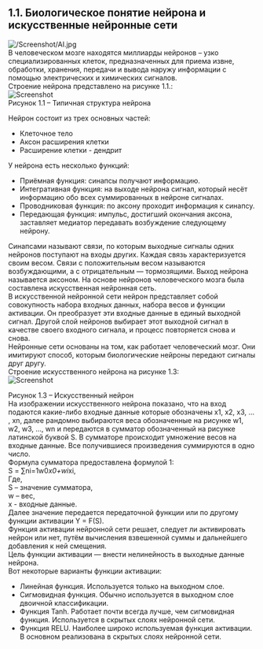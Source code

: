 ## **1.1.	Биологическое понятие нейрона и искусственные нейронные сети**  

![/Screenshot/AI.jpg](../main/Screenshot/AI.jpg)  
В человеческом мозге находятся миллиарды нейронов – узко специализированных клеток, предназначенных для приема извне, обработки, хранения, передачи и вывода наружу информации с помощью электрических и химических сигналов.  
Строение нейрона представлено на рисунке 1.1.:  
![Screenshot](../main/Screenshot/Структура_биологического_нейрона.png)  
Рисунок 1.1 – Типичная структура нейрона


Нейрон состоит из трех основных частей:
- Клеточное тело
- Аксон расширения клетки
- Расширение клетки - дендрит
   
У нейрона есть несколько функций:
  
*	Приёмная функция: синапсы получают информацию.  
*	Интегративная функция: на выходе нейрона сигнал, который несёт информацию обо всех суммированных в нейроне сигналах.   
*	Проводниковая функция: по аксону проходит информация к синапсу.   
*	Передающая функция: импульс, достигший окончания аксона, заставляет медиатор передавать возбуждение следующему нейрону.
  
Синапсами называют связи, по которым выходные сигналы одних нейронов поступают на входы других. Каждая связь характеризуется своим весом. Связи с положительным весом называются возбуждающими, а с отрицательным — тормозящими. Выход нейрона называется аксоном. На основе нейронов человеческого мозга была составлена искусственная нейронная сеть.  
В искусственной нейронной сети нейрон представляет собой совокупность набора входных данных, набора весов и функции активации. Он преобразует эти входные данные в единый выходной сигнал. Другой слой нейронов выбирает этот выходной сигнал в качестве своего входного сигнала, и процесс повторяется снова и снова.  
Нейронные сети основаны на том, как работает человеческий мозг. Они имитируют способ, которым биологические нейроны передают сигналы друг другу.  
Строение искусственного нейрона на рисунке 1.3:  
![Screenshot](../main/Screenshot/Структура%20персептрона.png)  
 
Рисунок 1.3 – Искусственный нейрон  
На изображении искусственного нейрона показано, что на вход подаются какие-либо входные данные которые обозначены x1, x2, x3,  … , xn, далее рандомно выбираются  веса обозначенные  на рисунке w1, w2, w3, …, wn и передаются в сумматор обозначенный на рисунке латинской буквой S. В сумматоре происходит умножение весов на входные данные. Все получившиеся произведения суммируются в одно число.  
Формула сумматора предоставлена формулой 1:  
S = ∑ni=1w0*x0+wi*xi,  
Где,  
S – значение сумматора,  
w – вес,  
x - входные данные.  
Далее значение передается передаточной функции или по другому функции активации  Y = F(S).  
Функция активации нейронной сети решает, следует ли активировать нейрон или нет, путём вычисления взвешенной суммы и дальнейшего добавления к ней смещения.  
Цель функции активации — внести нелинейность в выходные данные нейрона.  
Вот некоторые варианты функции активации:  
* Линейная функция. Используется только на выходном слое.
* Сигмовидная функция. Обычно используется в выходном слое двоичной классификации.
* Функция Tanh. Работает почти всегда лучше, чем сигмовидная функция. Используется в скрытых слоях нейронной сети.
* Функция RELU. Наиболее широко используемая функция активации. В основном реализована в скрытых слоях нейронной сети.
